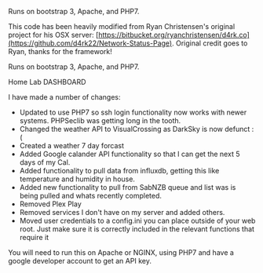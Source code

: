 

Runs on bootstrap 3, Apache, and PHP7. 


This code has been heavily modified from Ryan Christensen's original project for his OSX server: [https://bitbucket.org/ryanchristensen/d4rk.co](https://github.com/d4rk22/Network-Status-Page). 
Original credit goes to Ryan, thanks for the framework!

Runs on bootstrap 3, Apache, and PHP7. 


Home Lab DASHBOARD

I have made a  number of changes:
- Updated to use PHP7 so ssh login functionality now works with newer systems. PHPSeclib was getting long in the tooth.
- Changed the weather API to VisualCrossing as DarkSky is now defunct :(
- Created a weather 7 day forcast
- Added Google calander API functionality so that I can get the next 5 days of my Cal.
- Added functionality to pull data from influxdb, getting this like temperature and humidity in house.
- Added new functionality to pull from SabNZB queue and list was is being pulled and whats recently completed. 
- Removed Plex Play
- Removed services I don't have on my server and added others.
- Moved user credentials to a config.ini you can place outside of your web root. Just make sure it is correctly included in the relevant functions that require it

You will need to run this on Apache or NGINX, using PHP7 and have a google developer account to get an API key. 



